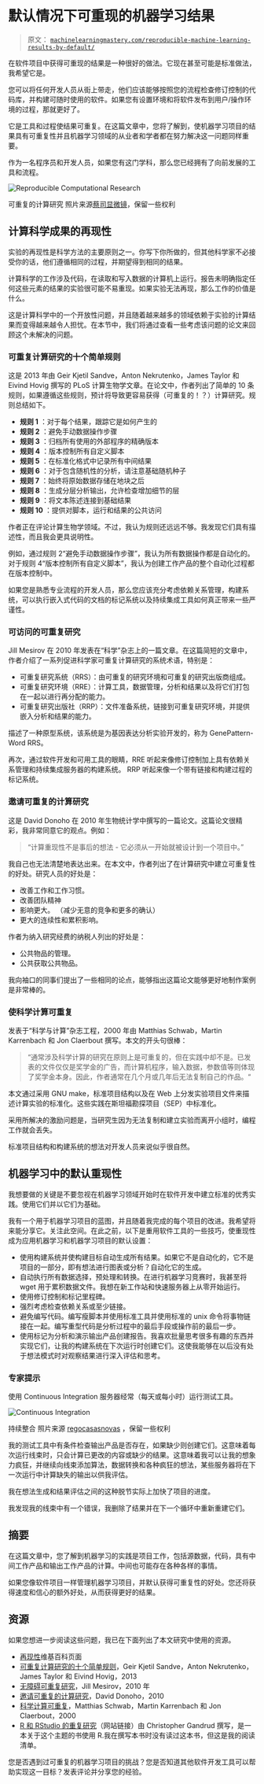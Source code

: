 # 默认情况下可重现的机器学习结果

> 原文： [`machinelearningmastery.com/reproducible-machine-learning-results-by-default/`](https://machinelearningmastery.com/reproducible-machine-learning-results-by-default/)

在软件项目中获得可重现的结果是一种很好的做法。它现在甚至可能是标准做法，我希望它是。

您可以将任何开发人员从街上带走，他们应该能够按照您的流程检查修订控制的代码库，并构建可随时使用的软件。如果您有设置环境和将软件发布到用户/操作环境的过程，那就更好了。

它是工具和过程使结果可重复。在这篇文章中，您将了解到，使机器学习项目的结果具有可重复性并且机器学习领域的从业者和学者都在努力解决这一问题同样重要。

作为一名程序员和开发人员，如果您有这门学科，那么您已经拥有了向前发展的工具和流程。

![Reproducible Computational Research](https://3qeqpr26caki16dnhd19sv6by6v-wpengine.netdna-ssl.com/wp-content/uploads/2014/01/Reproducible-Computational-Research.jpg)

可重复的计算研究
照片来源[蔡司显微镜](http://www.flickr.com/photos/zeissmicro/10307015376/sizes/l/)，保留一些权利

## 计算科学成果的再现性

实验的再现性是科学方法的主要原则之一。你写下你所做的，但其他科学家不必接受你的话，他们遵循相同的过程，并期望得到相同的结果。

计算科学的工作涉及代码，在读取和写入数据的计算机上运行。报告未明确指定任何这些元素的结果的实验​​很可能不易重现。如果实验无法再现，那么工作的价值是什么。

这是计算科学中的一个开放性问题，并且随着越来越多的领域依赖于实验的计算结果而变得越来越令人担忧。在本节中，我们将通过查看一些考虑该问题的论文来回顾这个未解决的问题。

### 可重复计算研究的十个简单规则

这是 2013 年由 Geir Kjetil Sandve，Anton Nekrutenko，James Taylor 和 Eivind Hovig 撰写的 PLoS 计算生物学文章。在论文中，作者列出了简单的 10 条规则，如果遵循这些规则，预计将导致更容易获得（可重复的！？）计算研究。规则总结如下。

*   **规则 1** ：对于每个结果，跟踪它是如何产生的
*   **规则 2** ：避免手动数据操作步骤
*   **规则 3** ：归档所有使用的外部程序的精确版本
*   **规则 4** ：版本控制所有自定义脚本
*   **规则 5** ：在标准化格式中记录所有中间结果
*   **规则 6** ：对于包含随机性的分析，请注意基础随机种子
*   **规则 7** ：始终将原始数据存储在地块之后
*   **规则 8** ：生成分层分析输出，允许检查增加细节的层
*   **规则 9** ：将文本陈述连接到基础结果
*   **规则 10** ：提供对脚本，运行和结果的公共访问

作者正在评论计算生物学领域。不过，我认为规则还远远不够。我发现它们具有描述性，而且我会更具说明性。

例如，通过规则 2“避免手动数据操作步骤”，我认为所有数据操作都是自动化的。对于规则 4“版本控制所有自定义脚本”，我认为创建工作产品的整个自动化过程都在版本控制中。

如果您是熟悉专业流程的开发人员，那么您应该充分考虑依赖关系管理，构建系统，可以执行嵌入式代码的文档的标记系统以及持续集成工具如何真正带来一些严谨性。

### 可访问的可重复研究

Jill Mesirov 在 2010 年发表在“科学”杂志上的一篇文章。在这篇简短的文章中，作者介绍了一系列促进科学家可重复计算研究的系统术语，特别是：

*   可重复研究系统（RRS）：由可重复的研究环境和可重复的研究出版商组成。
*   可重复研究环境（RRE）：计算工具，数据管理，分析和结果以及将它们打包在一起以进行再分配的能力。
*   可重复研究出版社（RRP）：文件准备系统，链接到可重复研究环境，并提供嵌入分析和结果的能力。

描述了一种原型系统，该系统是为基因表达分析实验开发的，称为 GenePattern-Word RRS。

再次，通过软件开发和可用工具的眼睛，RRE 听起来像修订控制加上具有依赖关系管理和持续集成服务器的构建系统。 RRP 听起来像一个带有链接和构建过程的标记系统。

### 邀请可重复的计算研究

这是 David Donoho 在 2010 年生物统计学中撰写的一篇论文。这篇论文很精彩，我非常同意它的观点。例如：

> “计算重现性不是事后的想法 - 它必须从一开始就被设计到一个项目中。”

我自己也无法清楚地表达出来。在本文中，作者列出了在计算研究中建立可重复性的好处。研究人员的好处是：

*   改善工作和工作习惯。
*   改善团队精神
*   影响更大。 （减少无意的竞争和更多的确认）
*   更大的连续性和累积影响。

作者为纳入研究经费的纳税人列出的好处是：

*   公共物品的管理。
*   公共获取公共物品。

我向袖口的同事们提出了一些相同的论点，能够指出这篇论文能够更好地制作案例是非常棒的。

### 使科学计算可重复

发表于“科学与计算”杂志工程，2000 年由 Matthias Schwab，Martin Karrenbach 和 Jon Claerbout 撰写。本文的开头句很棒：

> “通常涉及科学计算的研究在原则上是可重复的，但在实践中却不是。已发表的文件仅仅是奖学金的广告，而计算机程序，输入数据，参数值等则体现了奖学金本身。因此，作者通常在几个月或几年后无法复制自己的作品。“

本文通过采用 GNU make，标准项目结构以及在 Web 上分发实验项目文件来描述计算实验的标准化。这些实践在斯坦福勘探项目（SEP）中标准化。

采用所解决的激励问题是，当研究生因为无法复制和建立实验而离开小组时，编程工作就会丢失。

标准项目结构和构建系统的想法对开发人员来说似乎很自然。

## 机器学习中的默认重现性

我想要做的关键是不要忽视在机器学习领域开始时在软件开发中建立标准的优秀实践。使用它们并以它们为基础。

我有一个用于机器学习项目的蓝图，并且随着我完成的每个项目的改进。我希望将来能分享它。关注此空间。在此之前，以下是重用软件工具的一些技巧，使重现性成为应用机器学习和机器学习项目的默认设置：

*   使用构建系统并使构建目标自动生成所有结果。如果它不是自动化的，它不是项目的一部分，即有想法进行图表或分析？自动化它的生成。
*   自动执行所有数据选择，预处理和转换。在进行机器学习竞赛时，我甚至将 wget 用于累积数据文件。我想在新工作站和快速服务器上从零开始运行。
*   使用修订控制和标记里程碑。
*   强烈考虑检查依赖关系或至少链接。
*   避免编写代码。编写瘦脚本并使用标准工具并使用标准的 unix 命令将事物链接在一起。编写重型代码是分析过程中的最后手段或操作前的最后一步。
*   使用标记为分析和演示输出产品创建报告。我喜欢批量思考很多有趣的东西并实现它们，让我的构建系统在下次运行时创建它们。这使我能够在以后没有处于想法模式时对观察结果进行深入评估和思考。

### 专家提示

使用 Continuous Integration 服务器经常（每天或每小时）运行测试工具。

![Continuous Integration](https://3qeqpr26caki16dnhd19sv6by6v-wpengine.netdna-ssl.com/wp-content/uploads/2014/01/continuous-integration.jpg)

持续整合
照片来源 [regocasasnovas](http://www.flickr.com/photos/regocasasnovas/2941953416/sizes/l/) ，保留一些权利

我的测试工具中有条件检查输出产品是否存在，如果缺少则创建它们。这意味着每次运行线束时，只会计算已更改的内容或缺少的结果。这意味着我可以让我的想象力疯狂，并继续向线束添加算法，数据转换和各种疯狂的想法，某些服务器将在下一次运行中计算缺失的输出以供我评估。

我在想法生成和结果评估之间的这种脱节实际上加快了项目的进度。

我发现我的线束中有一个错误，我删除了结果并在下一个循环中重新重建它们。

## 摘要

在这篇文章中，您了解到机器学习的实践是项目工作，包括源数据，代码，具有中间工作产品和输出工作产品的计算。中间也可能存在各种各样的事情。

如果您像软件项目一样管理机器学习项目，并默认获得可重复性的好处。您还将获得速度和信心的额外好处，从而获得更好的结果。

## 资源

如果您想进一步阅读这些问题，我已在下面列出了本文研究中使用的资源。

*   [再现性](http://en.wikipedia.org/wiki/Reproducibility)维基百科页面
*   [可重复计算研究的十个简单规则](http://scholar.google.com/scholar?q=Ten+Simple+Rules+for+Reproducible+Computational+Research)，Geir Kjetil Sandve，Anton Nekrutenko，James Taylor 和 Eivind Hovig，2013
*   [无障碍可重复研究](http://scholar.google.com/scholar?q=Accessible+Reproducible+Research)，Jill Mesirov，2010 年
*   [邀请可重复的计算研究](http://scholar.google.com/scholar?q=An+invitation+to+reproducible+computational+research)，David Donoho，2010
*   [科学计算可重复](http://scholar.google.com/scholar?q=Making+scientific+computations+reproducible)，Matthias Schwab，Martin Karrenbach 和 Jon Claerbout，2000
*   [R 和 RStudio 的重复研究](http://www.amazon.com/dp/1466572841?tag=inspiredalgor-20)（网站链接）由 Christopher Gandrud 撰写，是一本关于这个主题的书使用 R.我在撰写本书时没有读过这本书，但这是我的阅读清单。

您是否遇到过可重复的机器学习项目的挑战？您是否知道其他软件开发工具可以帮助实现这一目标？发表评论并分享您的经验。